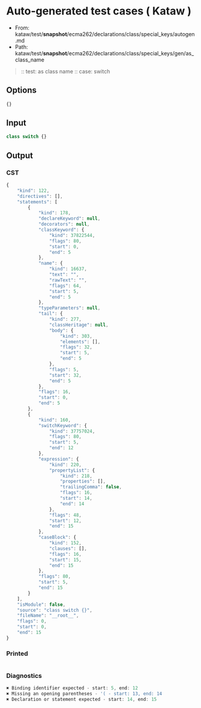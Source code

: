 # Auto-generated test cases ( Kataw )
- From: kataw/test/__snapshot__/ecma262/declarations/class/special_keys/autogen.md
- Path: kataw/test/__snapshot__/ecma262/declarations/class/special_keys/gen/as_class_name
> :: test: as class name
> :: case: switch
## Options

`````js
{}
`````
## Input

`````js
class switch {}
`````
## Output

### CST

```javascript
{
    "kind": 122,
    "directives": [],
    "statements": [
        {
            "kind": 178,
            "declareKeyword": null,
            "decorators": null,
            "classKeyword": {
                "kind": 37822544,
                "flags": 80,
                "start": 0,
                "end": 5
            },
            "name": {
                "kind": 16637,
                "text": "",
                "rawText": "",
                "flags": 64,
                "start": 5,
                "end": 5
            },
            "typeParameters": null,
            "tail": {
                "kind": 277,
                "classHeritage": null,
                "body": {
                    "kind": 303,
                    "elements": [],
                    "flags": 32,
                    "start": 5,
                    "end": 5
                },
                "flags": 5,
                "start": 32,
                "end": 5
            },
            "flags": 16,
            "start": 0,
            "end": 5
        },
        {
            "kind": 160,
            "switchKeyword": {
                "kind": 37757024,
                "flags": 80,
                "start": 5,
                "end": 12
            },
            "expression": {
                "kind": 220,
                "propertyList": {
                    "kind": 218,
                    "properties": [],
                    "trailingComma": false,
                    "flags": 16,
                    "start": 14,
                    "end": 14
                },
                "flags": 48,
                "start": 12,
                "end": 15
            },
            "caseBlock": {
                "kind": 152,
                "clauses": [],
                "flags": 16,
                "start": 15,
                "end": 15
            },
            "flags": 80,
            "start": 5,
            "end": 15
        }
    ],
    "isModule": false,
    "source": "class switch {}",
    "fileName": "__root__",
    "flags": 0,
    "start": 0,
    "end": 15
}
```

### Printed

```javascript

```

### Diagnostics

```javascript
✖ Binding identifier expected - start: 5, end: 12
✖ Missing an opening parentheses - '( - start: 13, end: 14
✖ Declaration or statement expected - start: 14, end: 15

```

